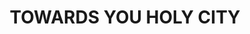 ---
capo: 0
id: 0
lang: en-us
page: 32-1
step: pre
subtitle: ''
tags:
- var
title: TOWARDS YOU HOLY CITY
---
